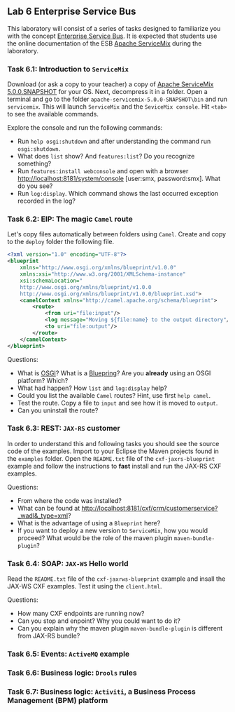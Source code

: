 ## Lab 6 Enterprise Service Bus

This laboratory will consist of a series of tasks designed to familiarize you with the concept 
[Enterprise Service Bus](http://en.wikipedia.org/wiki/Enterprise_service_bus). It is expected that 
students use the online documentation of the ESB [Apache ServiceMix](http://servicemix.apache.org/) 
during the laboratory.

### Task 6.1: Introduction to `ServiceMix`

Download (or ask a copy to your teacher) a copy of [Apache ServiceMix 5.0.0.SNAPSHOT](http://servicemix.apache.org/downloads/servicemix-5.0.0.html) for your OS. Next, decompress it in a folder. Open a terminal and go to the folder `apache-servicemix-5.0.0-SNAPSHOT\bin` and run `servicemix`. This will launch `ServiceMix` and the `SeviceMix console`. Hit `<tab>` to see the available commands.  

Explore the console and run the following commands:
* Run `help osgi:shutdown` and after understanding the command run `osgi:shutdown`.
* What does `list` show? And `features:list`? Do you recognize something? 
* Run `features:install webconsole` and open with a browser [http://localhost:8181/system/console]( http://localhost:8181/system/console) [user:smx, password:smx]. What do you see?
* Run `log:display`. Which command shows the last occurred exception recorded in the log?

### Task 6.2: EIP: The magic `Camel` route

Let's copy files automatically between folders using `Camel`. Create and copy to the `deploy` folder the following file.
```xml
<?xml version="1.0" encoding="UTF-8"?>
<blueprint
    xmlns="http://www.osgi.org/xmlns/blueprint/v1.0.0"
    xmlns:xsi="http://www.w3.org/2001/XMLSchema-instance"
    xsi:schemaLocation="
	http://www.osgi.org/xmlns/blueprint/v1.0.0
	http://www.osgi.org/xmlns/blueprint/v1.0.0/blueprint.xsd">
    <camelContext xmlns="http://camel.apache.org/schema/blueprint">
		<route>
			<from uri="file:input"/>
			<log message="Moving ${file:name} to the output directory"/>
			<to uri="file:output"/>
		</route>
    </camelContext>
</blueprint>
```
Questions:
* What is [OSGI](http://www.osgi.org/Main/HomePage)? What is a [Bluepring](http://www.ibm.com/developerworks/opensource/library/os-osgiblueprint/)? Are you **already** using an OSGI platform? Which?
* What had happen? How `list` and `log:display` help?
* Could you list the available `Camel` routes? Hint, use first `help camel`.
* Test the route. Copy a file to `input` and see how it is moved to `output`.
* Can you uninstall the route?

### Task 6.3: REST: `JAX-RS` customer

In order to understand this and following tasks you should see the source code of the examples. Import to your Eclipse the Maven projects found in the `examples` folder. Open the `README.txt` file of the `cxf-jaxrs-blueprint` example and follow the instructions to **fast** install and run the JAX-RS CXF examples.

Questions:
* From where the code was installed?
* What can be found at [http://localhost:8181/cxf/crm/customerservice?_wadl&_type=xml](http://localhost:8181/cxf/crm/customerservice?_wadl&_type=xml)?
* What is the advantage of using a `Blueprint` here?
* If you want to deploy a new version to `ServiceMix`, how you would proceed? What would be the role of the maven plugin `maven-bundle-plugin`?

### Task 6.4: SOAP: `JAX-WS` Hello world

Read the `README.txt` file of the `cxf-jaxrws-blueprint` example and insall the JAX-WS CXF examples. Test it using the `client.html`.

Questions:
* How many CXF endpoints are running now? 
* Can you stop and enpoint? Why you could want to do it?
* Can you explain why the maven plugin `maven-bundle-plugin` is different from JAX-RS bundle?

### Task 6.5: Events: `ActiveMQ` example

### Task 6.6: Business logic: `Drools` rules  

### Task 6.7: Business logic: `Activiti`, a Business Process Management (BPM) platform  
